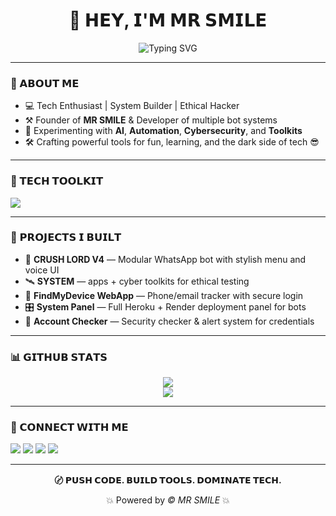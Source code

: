 <!-- GitHub Profile README for a Tech-Focused Developer -->

<h1 align="center">🚀 𝗛𝗘𝗬, 𝗜'𝗠 𝗠𝗥 𝗦𝗠𝗜𝗟𝗘</h1>
<p align="center">
  <img src="https://readme-typing-svg.demolab.com?font=Fira+Code&weight=600&size=22&pause=1000&color=00FFB2&center=true&vCenter=true&width=450&lines=Full+Stack+Dev+%7C+Tech+Builder;Automation+Lover+%7C+Bot+Engineer;Cyber+Tools+Maker+%7C+DarkTech+Founder" alt="Typing SVG" />
</p>

---

### 🧠 𝗔𝗕𝗢𝗨𝗧 𝗠𝗘

- 💻 Tech Enthusiast | System Builder | Ethical Hacker  
- ⚒️ Founder of **MR SMILE** & Developer of multiple bot systems  
- 🧪 Experimenting with **AI**, **Automation**, **Cybersecurity**, and **Toolkits**  
- 🛠️ Crafting powerful tools for fun, learning, and the dark side of tech 😎

---

### 🧰 𝗧𝗘𝗖𝗛 𝗧𝗢𝗢𝗟𝗞𝗜𝗧

<p align="left">
  <img src="https://skillicons.dev/icons?i=js,nodejs,python,html,css,react,nextjs,express,mongodb,firebase,figma,vscode,github,linux,bash" />
</p>

---

### 🚀 𝗣𝗥𝗢𝗝𝗘𝗖𝗧𝗦 𝗜 𝗕𝗨𝗜𝗟𝗧

- 🤖 **CRUSH LORD V4** — Modular WhatsApp bot with stylish menu and voice UI  
- 🛰️ **SYSTEM** —  apps + cyber toolkits for ethical testing  
- 📱 **FindMyDevice WebApp** — Phone/email tracker with secure login  
- 🎛️ **System Panel** — Full Heroku + Render deployment panel for bots  
- 🔐 **Account Checker** — Security checker & alert system for credentials

---

### 📊 𝗚𝗜𝗧𝗛𝗨𝗕 𝗦𝗧𝗔𝗧𝗦

<p align="center">
  <img src="https://github-readme-stats.vercel.app/api?username=YOUR_GITHUB_USERNAME&show_icons=true&theme=tokyonight" />
  <br>
  <img src="https://github-readme-stats.vercel.app/api/top-langs/?username=YOUR_GITHUB_USERNAME&layout=compact&theme=tokyonight" />
</p>

---

### 📡 𝗖𝗢𝗡𝗡𝗘𝗖𝗧 𝗪𝗜𝗧𝗛 𝗠𝗘

<p align="left">
  <a href="https://wa.me/2547107065646" target="_blank"><img src="https://img.shields.io/badge/WhatsApp-25D366?style=for-the-badge&logo=whatsapp&logoColor=white"/></a>
  <a href="mailto:jaydenofficial76@gmail.com"><img src="https://img.shields.io/badge/Gmail-D14836?style=for-the-badge&logo=gmail&logoColor=white"/></a>
  <a href="https://github.com/YOUR_GITHUB_USERNAME"><img src="https://img.shields.io/badge/GitHub-181717?style=for-the-badge&logo=github&logoColor=white"/></a>
  <a href="https://t.me/YOUR_TELEGRAM_USERNAME"><img src="https://img.shields.io/badge/Telegram-2CA5E0?style=for-the-badge&logo=telegram&logoColor=white"/></a>
</p>

---

<p align="center"><b>〄 𝗣𝗨𝗦𝗛 𝗖𝗢𝗗𝗘. 𝗕𝗨𝗜𝗟𝗗 𝗧𝗢𝗢𝗟𝗦. 𝗗𝗢𝗠𝗜𝗡𝗔𝗧𝗘 𝗧𝗘𝗖𝗛.</b></p>
<p align="center">💥 Powered by <i>© MR SMILE</i> 💥</p>
